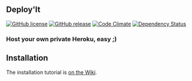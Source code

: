 ## Deploy'It

[![GitHub license](https://img.shields.io/github/license/jbox-web/deploy-it.svg)](https://github.com/jbox-web/deploy-it/blob/master/LICENSE)
[![GitHub release](https://img.shields.io/github/release/jbox-web/deploy-it.svg)](https://github.com/jbox-web/deploy-it/releases/latest)
[![Code Climate](https://codeclimate.com/github/jbox-web/deploy-it.png)](https://codeclimate.com/github/jbox-web/deploy-it)
[![Dependency Status](https://gemnasium.com/jbox-web/deploy-it.svg)](https://gemnasium.com/jbox-web/deploy-it)

### Host your own private Heroku, easy ;)

## Installation

The installation tutorial is [on the Wiki](https://github.com/jbox-web/deploy-it/wiki).
